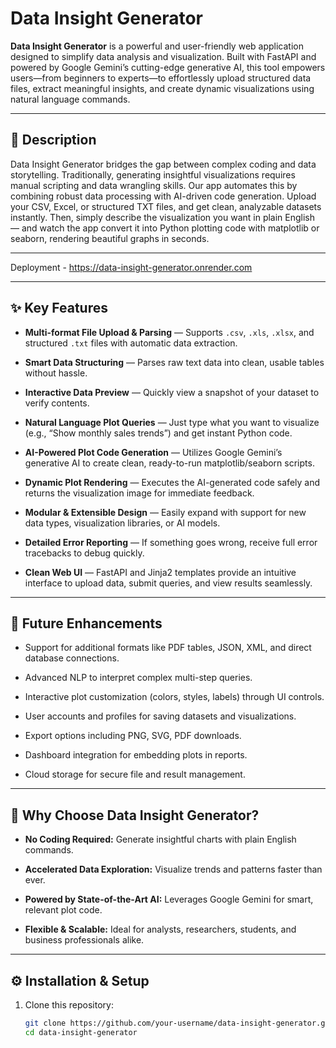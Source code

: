 # Data Insight Generator

**Data Insight Generator** is a powerful and user-friendly web application designed to simplify data analysis and visualization. Built with FastAPI and powered by Google Gemini’s cutting-edge generative AI, this tool empowers users—from beginners to experts—to effortlessly upload structured data files, extract meaningful insights, and create dynamic visualizations using natural language commands.

---

## 🚀 Description

Data Insight Generator bridges the gap between complex coding and data storytelling. Traditionally, generating insightful visualizations requires manual scripting and data wrangling skills. Our app automates this by combining robust data processing with AI-driven code generation. Upload your CSV, Excel, or structured TXT files, and get clean, analyzable datasets instantly. Then, simply describe the visualization you want in plain English — and watch the app convert it into Python plotting code with matplotlib or seaborn, rendering beautiful graphs in seconds.

---

Deployment - https://data-insight-generator.onrender.com

---

## ✨ Key Features

- **Multi-format File Upload & Parsing** — Supports `.csv`, `.xls`, `.xlsx`, and structured `.txt` files with automatic data extraction.

- **Smart Data Structuring** — Parses raw text data into clean, usable tables without hassle.

- **Interactive Data Preview** — Quickly view a snapshot of your dataset to verify contents.

- **Natural Language Plot Queries** — Just type what you want to visualize (e.g., “Show monthly sales trends”) and get instant Python code.

- **AI-Powered Plot Code Generation** — Utilizes Google Gemini’s generative AI to create clean, ready-to-run matplotlib/seaborn scripts.

- **Dynamic Plot Rendering** — Executes the AI-generated code safely and returns the visualization image for immediate feedback.

- **Modular & Extensible Design** — Easily expand with support for new data types, visualization libraries, or AI models.

- **Detailed Error Reporting** — If something goes wrong, receive full error tracebacks to debug quickly.

- **Clean Web UI** — FastAPI and Jinja2 templates provide an intuitive interface to upload data, submit queries, and view results seamlessly.

---

## 🔮 Future Enhancements

- Support for additional formats like PDF tables, JSON, XML, and direct database connections.

- Advanced NLP to interpret complex multi-step queries.

- Interactive plot customization (colors, styles, labels) through UI controls.

- User accounts and profiles for saving datasets and visualizations.

- Export options including PNG, SVG, PDF downloads.

- Dashboard integration for embedding plots in reports.

- Cloud storage for secure file and result management.

---

## 🎯 Why Choose Data Insight Generator?

- **No Coding Required:** Generate insightful charts with plain English commands.

- **Accelerated Data Exploration:** Visualize trends and patterns faster than ever.

- **Powered by State-of-the-Art AI:** Leverages Google Gemini for smart, relevant plot code.

- **Flexible & Scalable:** Ideal for analysts, researchers, students, and business professionals alike.

---

## ⚙️ Installation & Setup

1. Clone this repository:

   ```bash
   git clone https://github.com/your-username/data-insight-generator.git
   cd data-insight-generator
